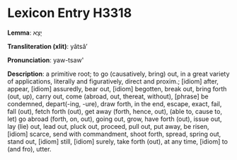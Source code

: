 # Lexicon Entry H3318

**Lemma**: יָצָא

**Transliteration (xlit)**: yâtsâʼ

**Pronunciation**: yaw-tsaw'

**Description**:
a primitive root; to go (causatively, bring) out, in a great variety of applications, literally and figuratively, direct and proxim.; [idiom] after, appear, [idiom] assuredly, bear out, [idiom] begotten, break out, bring forth (out, up), carry out, come (abroad, out, thereat, without), [phrase] be condemned, depart(-ing, -ure), draw forth, in the end, escape, exact, fail, fall (out), fetch forth (out), get away (forth, hence, out), (able to, cause to, let) go abroad (forth, on, out), going out, grow, have forth (out), issue out, lay (lie) out, lead out, pluck out, proceed, pull out, put away, be risen, [idiom] scarce, send with commandment, shoot forth, spread, spring out, stand out, [idiom] still, [idiom] surely, take forth (out), at any time, [idiom] to (and fro), utter.
